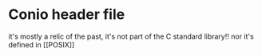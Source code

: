 # Conio header file 
it's mostly a relic of the past, 
it's not part of the C standard library!! 
nor it's defined in [[POSIX]]



